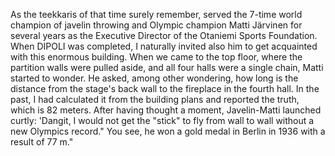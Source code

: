 
As the teekkaris of that time surely remember, served the 7-time world champion of javelin throwing and Olympic champion Matti Järvinen for several years as the Executive Director of the Otaniemi Sports Foundation. When DIPOLI was completed, I naturally invited also him to get acquainted with this enormous building. When we came to the top floor, where the partition walls were pulled aside, and all four halls were a single chain, Matti started to wonder. He asked, among other wondering, how long is the distance from the stage's back wall to the fireplace in the fourth hall. In the past, I had calculated it from the building plans and reported the truth, which is 82 meters. After having thought a moment, Javelin-Matti launched curtly: 'Dangit, I would not get the "stick" to fly from wall to wall without a new Olympics record." You see, he won a gold medal in Berlin in 1936 with a result of 77 m."